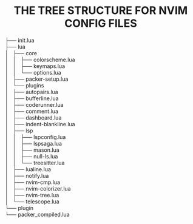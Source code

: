 <h1 align='center'>THE TREE STRUCTURE FOR NVIM CONFIG FILES</h1>
├── init.lua <br>
├── lua<br>
│   ├── core<br>
│   │   ├── colorscheme.lua<br>
│   │   ├── keymaps.lua<br>
│   │   └── options.lua<br>
│   ├── packer-setup.lua<br>
│   └── plugins<br>
│   ├── autopairs.lua<br>
│   ├── bufferline.lua<br>
│   ├── coderunner.lua<br>
│   ├── comment.lua<br>
│   ├── dashboard.lua<br>
│   ├── indent-blankline.lua<br>
│   ├── lsp<br>
│   │   ├── lspconfig.lua<br>
│   │   ├── lspsaga.lua<br>
│   │   ├── mason.lua<br>
│   │   ├── null-ls.lua<br>
│   │   └── treesitter.lua<br>
│   ├── lualine.lua<br>
│   ├── notify.lua<br>
│   ├── nvim-cmp.lua<br>
│   ├── nvim-colorizer.lua<br>
│   ├── nvim-tree.lua<br>
│   └── telescope.lua<br>
└── plugin<br>
└── packer_compiled.lua<br>
